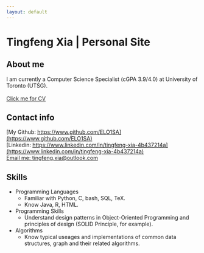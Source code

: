 ```yaml
---
layout: default
---
```


# Tingfeng Xia | Personal Site 

## About me
I am currently a Computer Science Specialist (cGPA 3.9/4.0) at University of Toronto (UTSG).  
<br/>
[Click me for CV](/assets/CV.md)

## Contact info
[My Github: https://www.github.com/ELO1SA](https://www.github.com/ELO1SA)  
[Linkedin: https://www.linkedin.com/in/tingfeng-xia-4b437214a](https://www.linkedin.com/in/tingfeng-xia-4b437214a)  
[Email me: tingfeng.xia@outlook.com](mailto:tingfeng.xia@outlook.com)

## Skills
- Programming Languages
    - Familiar with Python, C, bash, SQL, TeX.  
    - Know Java, R, HTML. 
- Programming Skills
    - Understand design patterns in Object-Oriented Programming and principles of design (SOLID Principle, for example).
- Algorithms
    - Know typical useages and implementations of common data structures, graph and their related algorithms.
